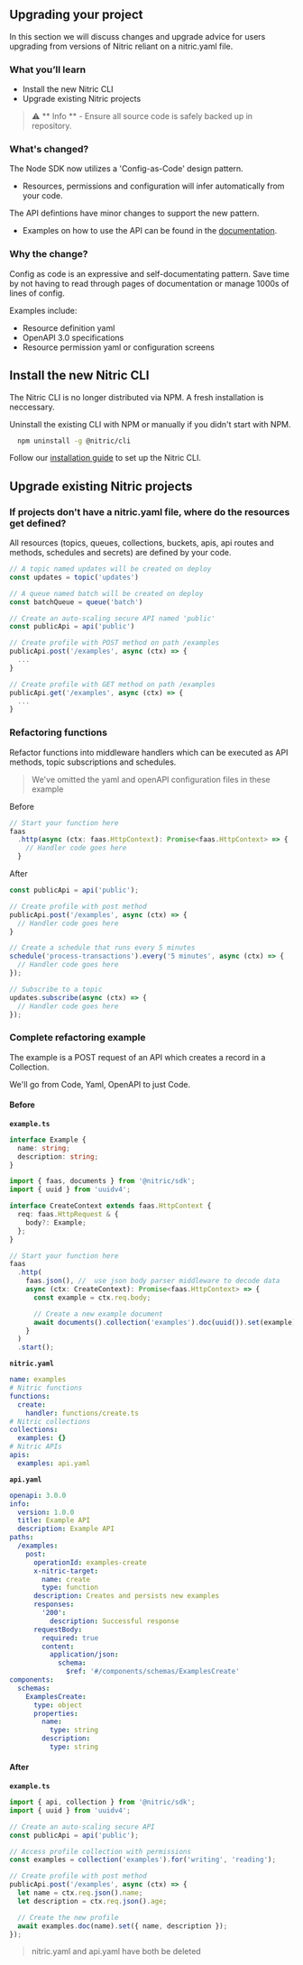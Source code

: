 ## Upgrading your project

In this section we will discuss changes and upgrade advice for users upgrading from versions of Nitric reliant on a nitric.yaml file.

### What you’ll learn

- Install the new Nitric CLI
- Upgrade existing Nitric projects

> &#x26a0;&#xfe0f; ** Info ** - Ensure all source code is safely backed up in repository.

### What's changed?

The Node SDK now utilizes a 'Config-as-Code' design pattern.

- Resources, permissions and configuration will infer automatically from your code.

The API defintions have minor changes to support the new pattern.

- Examples on how to use the API can be found in the [documentation](/docs).

### Why the change?

Config as code is an expressive and self-documentating pattern. Save time by not having to read through pages of documentation or manage 1000s of lines of config.

Examples include:

- Resource definition yaml
- OpenAPI 3.0 specifications
- Resource permission yaml or configuration screens

## Install the new Nitric CLI

The Nitric CLI is no longer distributed via NPM. A fresh installation is neccessary.

Uninstall the existing CLI with NPM or manually if you didn't start with NPM.

```bash
  npm uninstall -g @nitric/cli
```

Follow our [installation guide](/docs/installation) to set up the Nitric CLI.

## Upgrade existing Nitric projects

### If projects don't have a nitric.yaml file, where do the resources get defined?

All resources (topics, queues, collections, buckets, apis, api routes and methods, schedules and secrets) are defined by your code.

```typescript
// A topic named updates will be created on deploy
const updates = topic('updates')

// A queue named batch will be created on deploy
const batchQueue = queue('batch')

// Create an auto-scaling secure API named 'public'
const publicApi = api('public')

// Create profile with POST method on path /examples
publicApi.post('/examples', async (ctx) => {
  ...
}

// Create profile with GET method on path /examples
publicApi.get('/examples', async (ctx) => {
  ...
}
```

### Refactoring functions

Refactor functions into middleware handlers which can be executed as API methods, topic subscriptions and schedules.

> We've omitted the yaml and openAPI configuration files in these example

Before

```typescript
// Start your function here
faas
  .http(async (ctx: faas.HttpContext): Promise<faas.HttpContext> => {
    // Handler code goes here
  }
```

After

```typescript
const publicApi = api('public');

// Create profile with post method
publicApi.post('/examples', async (ctx) => {
  // Handler code goes here
}
```

```typescript
// Create a schedule that runs every 5 minutes
schedule('process-transactions').every('5 minutes', async (ctx) => {
  // Handler code goes here
});
```

```typescript
// Subscribe to a topic
updates.subscribe(async (ctx) => {
  // Handler code goes here
});
```

### Complete refactoring example

The example is a POST request of an API which creates a record in a Collection.

We'll go from Code, Yaml, OpenAPI to just Code.

#### Before

**`example.ts`**

```typescript
interface Example {
  name: string;
  description: string;
}

import { faas, documents } from '@nitric/sdk';
import { uuid } from 'uuidv4';

interface CreateContext extends faas.HttpContext {
  req: faas.HttpRequest & {
    body?: Example;
  };
}

// Start your function here
faas
  .http(
    faas.json(), //  use json body parser middleware to decode data
    async (ctx: CreateContext): Promise<faas.HttpContext> => {
      const example = ctx.req.body;

      // Create a new example document
      await documents().collection('examples').doc(uuid()).set(example);
    }
  )
  .start();
```

**`nitric.yaml`**

```yaml
name: examples
# Nitric functions
functions:
  create:
    handler: functions/create.ts
# Nitric collections
collections:
  examples: {}
# Nitric APIs
apis:
  examples: api.yaml
```

**`api.yaml`**

```yaml
openapi: 3.0.0
info:
  version: 1.0.0
  title: Example API
  description: Example API
paths:
  /examples:
    post:
      operationId: examples-create
      x-nitric-target:
        name: create
        type: function
      description: Creates and persists new examples
      responses:
        '200':
          description: Successful response
      requestBody:
        required: true
        content:
          application/json:
            schema:
              $ref: '#/components/schemas/ExamplesCreate'
components:
  schemas:
    ExamplesCreate:
      type: object
      properties:
        name:
          type: string
        description:
          type: string
```

#### After

**`example.ts`**

```typescript
import { api, collection } from '@nitric/sdk';
import { uuid } from 'uuidv4';

// Create an auto-scaling secure API
const publicApi = api('public');

// Access profile collection with permissions
const examples = collection('examples').for('writing', 'reading');

// Create profile with post method
publicApi.post('/examples', async (ctx) => {
  let name = ctx.req.json().name;
  let description = ctx.req.json().age;

  // Create the new profile
  await examples.doc(name).set({ name, description });
});
```

> nitric.yaml and api.yaml have both be deleted